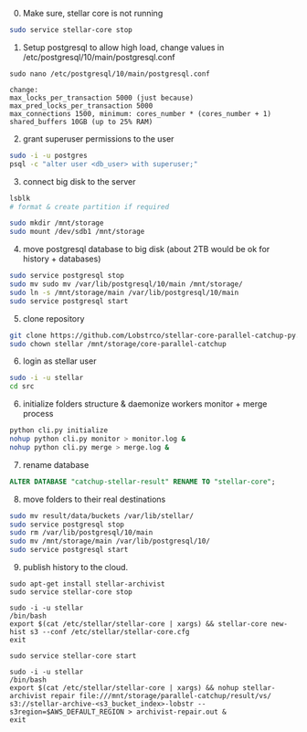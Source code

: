 0. Make sure, stellar core is not running
```bash
sudo service stellar-core stop
```

1. Setup postgresql to allow high load, change values in /etc/postgresql/10/main/postgresql.conf
```text
sudo nano /etc/postgresql/10/main/postgresql.conf

change:
max_locks_per_transaction 5000 (just because)
max_pred_locks_per_transaction 5000
max_connections 1500, minimum: cores_number * (cores_number + 1)
shared_buffers 10GB (up to 25% RAM)
```

2. grant superuser permissions to the user
```bash
sudo -i -u postgres
psql -c "alter user <db_user> with superuser;"
```

3. connect big disk to the server
```bash
lsblk
# format & create partition if required

sudo mkdir /mnt/storage
sudo mount /dev/sdb1 /mnt/storage
```

4. move postgresql database to big disk (about 2TB would be ok for history + databases)
```bash
sudo service postgresql stop
sudo mv sudo mv /var/lib/postgresql/10/main /mnt/storage/
sudo ln -s /mnt/storage/main /var/lib/postgresql/10/main
sudo service postgresql start
```

5. clone repository
```bash
git clone https://github.com/Lobstrco/stellar-core-parallel-catchup-py.git /mnt/storage/core-parallel-catchup
sudo chown stellar /mnt/storage/core-parallel-catchup
```

6. login as stellar user
```bash
sudo -i -u stellar
cd src
```

6. initialize folders structure & daemonize workers monitor + merge process
```bash
python cli.py initialize
nohup python cli.py monitor > monitor.log &
nohup python cli.py merge > merge.log &
```

7. rename database
```sql
ALTER DATABASE "catchup-stellar-result" RENAME TO "stellar-core";
```

8. move folders to their real destinations
```bash
sudo mv result/data/buckets /var/lib/stellar/
sudo service postgresql stop
sudo rm /var/lib/postgresql/10/main
sudo mv /mnt/storage/main /var/lib/postgresql/10/
sudo service postgresql start
```

9. publish history to the cloud.
```text
sudo apt-get install stellar-archivist
sudo service stellar-core stop

sudo -i -u stellar
/bin/bash
export $(cat /etc/stellar/stellar-core | xargs) && stellar-core new-hist s3 --conf /etc/stellar/stellar-core.cfg
exit

sudo service stellar-core start

sudo -i -u stellar
/bin/bash
export $(cat /etc/stellar/stellar-core | xargs) && nohup stellar-archivist repair file:///mnt/storage/parallel-catchup/result/vs/ s3://stellar-archive-<s3_bucket_index>-lobstr --s3region=$AWS_DEFAULT_REGION > archivist-repair.out &
exit
```
